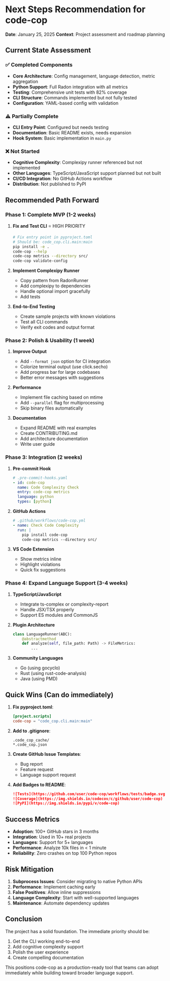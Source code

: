 # Next Steps Recommendation for code-cop

**Date**: January 25, 2025
**Context**: Project assessment and roadmap planning

## Current State Assessment

### ✅ Completed Components
- **Core Architecture**: Config management, language detection, metric aggregation
- **Python Support**: Full Radon integration with all metrics
- **Testing**: Comprehensive unit tests with 82% coverage
- **CLI Structure**: Commands implemented but not fully tested
- **Configuration**: YAML-based config with validation

### ⚠️ Partially Complete
- **CLI Entry Point**: Configured but needs testing
- **Documentation**: Basic README exists, needs expansion
- **Hook System**: Basic implementation in `main.py`

### ❌ Not Started
- **Cognitive Complexity**: Complexipy runner referenced but not implemented
- **Other Languages**: TypeScript/JavaScript support planned but not built
- **CI/CD Integration**: No GitHub Actions workflow
- **Distribution**: Not published to PyPI

## Recommended Path Forward

### Phase 1: Complete MVP (1-2 weeks)

1. **Fix and Test CLI** ⭐ HIGH PRIORITY
   ```bash
   # Fix entry point in pyproject.toml
   # Should be: code_cop.cli.main:main
   pip install -e .
   code-cop --help
   code-cop metrics --directory src/
   code-cop validate-config
   ```

2. **Implement Complexipy Runner**
   - Copy pattern from RadonRunner
   - Add complexipy to dependencies
   - Handle optional import gracefully
   - Add tests

3. **End-to-End Testing**
   - Create sample projects with known violations
   - Test all CLI commands
   - Verify exit codes and output format

### Phase 2: Polish & Usability (1 week)

1. **Improve Output**
   - Add `--format json` option for CI integration
   - Colorize terminal output (use click.secho)
   - Add progress bar for large codebases
   - Better error messages with suggestions

2. **Performance**
   - Implement file caching based on mtime
   - Add `--parallel` flag for multiprocessing
   - Skip binary files automatically

3. **Documentation**
   - Expand README with real examples
   - Create CONTRIBUTING.md
   - Add architecture documentation
   - Write user guide

### Phase 3: Integration (2 weeks)

1. **Pre-commit Hook**
   ```yaml
   # .pre-commit-hooks.yaml
   - id: code-cop
     name: Code Complexity Check
     entry: code-cop metrics
     language: python
     types: [python]
   ```

2. **GitHub Actions**
   ```yaml
   # .github/workflows/code-cop.yml
   - name: Check Code Complexity
     run: |
       pip install code-cop
       code-cop metrics --directory src/
   ```

3. **VS Code Extension**
   - Show metrics inline
   - Highlight violations
   - Quick fix suggestions

### Phase 4: Expand Language Support (3-4 weeks)

1. **TypeScript/JavaScript**
   - Integrate ts-complex or complexity-report
   - Handle JSX/TSX properly
   - Support ES modules and CommonJS

2. **Plugin Architecture**
   ```python
   class LanguageRunner(ABC):
       @abstractmethod
       def analyze(self, file_path: Path) -> FileMetrics:
           ...
   ```

3. **Community Languages**
   - Go (using gocyclo)
   - Rust (using rust-code-analysis)
   - Java (using PMD)

## Quick Wins (Can do immediately)

1. **Fix pyproject.toml**:
   ```toml
   [project.scripts]
   code-cop = "code_cop.cli.main:main"
   ```

2. **Add to .gitignore**:
   ```
   .code_cop_cache/
   *.code_cop.json
   ```

3. **Create GitHub Issue Templates**:
   - Bug report
   - Feature request
   - Language support request

4. **Add Badges to README**:
   ```markdown
   ![Tests](https://github.com/user/code-cop/workflows/tests/badge.svg)
   ![Coverage](https://img.shields.io/codecov/c/github/user/code-cop)
   ![PyPI](https://img.shields.io/pypi/v/code-cop)
   ```

## Success Metrics

- **Adoption**: 100+ GitHub stars in 3 months
- **Integration**: Used in 10+ real projects
- **Languages**: Support for 5+ languages
- **Performance**: Analyze 10k files in < 1 minute
- **Reliability**: Zero crashes on top 100 Python repos

## Risk Mitigation

1. **Subprocess Issues**: Consider migrating to native Python APIs
2. **Performance**: Implement caching early
3. **False Positives**: Allow inline suppressions
4. **Language Complexity**: Start with well-supported languages
5. **Maintenance**: Automate dependency updates

## Conclusion

The project has a solid foundation. The immediate priority should be:
1. Get the CLI working end-to-end
2. Add cognitive complexity support
3. Polish the user experience
4. Create compelling documentation

This positions code-cop as a production-ready tool that teams can adopt immediately while building toward broader language support.